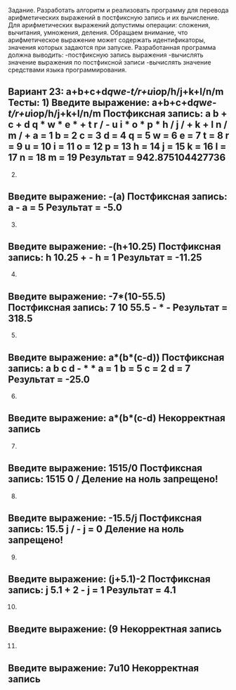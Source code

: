 Задание. Разработать алгоритм и реализовать программу для перевода арифметических выражений в постфиксную запись и их вычисление.
Для арифметических выражений допустимы операции: сложения, вычитания, умножения, деления.
Обращаем внимание, что арифметическое выражение может содержать идентификаторы, значения которых задаются при запуске.
Разработанная программа должна выводить:
-постфиксную запись выражения
-вычислять значение выражения по постфиксной записи
-вычислять значение средствами языка программирования.

Вариант 23: a+b+c+d*q*w*e-t/r+u*i*o*p/h/j+k+l/n/m
Тесты: 
1)
Введите выражение: a+b+c+d*q*w*e-t/r+u*i*o*p/h/j+k+l/n/m
Постфиксная запись: a b + c + d q * w * e * + t r / - u i * o * p * h / j / + k + l n / m / +
a = 1
b = 2
c = 3
d = 4
q = 5
w = 6
e = 7
t = 8
r = 9
u = 10
i = 11
o = 12
p = 13
h = 14
j = 15
k = 16
l = 17
n = 18
m = 19
Результат = 942.875104427736
--------------------
2)
Введите выражение: -(a)
Постфиксная запись: a -
a = 5
Результат = -5.0
--------------------
3)
Введите выражение: -(h+10.25)
Постфиксная запись: h 10.25 + -
h = 1
Результат = -11.25
--------------------
4)
Введите выражение: -7*(10-55.5)
Постфиксная запись: 7 10 55.5 - * -
Результат = 318.5
--------------------
5)
Введите выражение: a*(b*(c-d))
Постфиксная запись: a b c d - * *
a = 1
b = 5
c = 2
d = 7
Результат = -25.0
--------------------
6)
Введите выражение: a*(b*(c-d)
Некорректная запись
--------------------
7)
Введите выражение: 1515/0
Постфиксная запись: 1515 0 /
Деление на ноль запрещено!
--------------------
8)
Введите выражение: -15.5/j
Постфиксная запись: 15.5 j / -
j = 0
Деление на ноль запрещено!
--------------------
9)
Введите выражение: (j+5.1)-2
Постфиксная запись: j 5.1 + 2 -
j = 1
Результат = 4.1
--------------------
10)
Введите выражение: (9
Некорректная запись
--------------------
11)
Введите выражение: 7u10
Некорректная запись
--------------------
